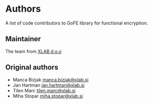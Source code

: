 # Authors
A list of code contributors to GoFE library for
functional encryption.

## Maintainer
The team from [XLAB d.o.o](https://www.xlab.si/)

## Original authors
* Manca Bizjak <manca.bizjak@xlab.si>
* Jan Hartman <jan.hartman@xlab.si>
* Tilen Marc <tilen.marc@xlab.si>
* Miha Stopar <miha.stopar@xlab.si>
